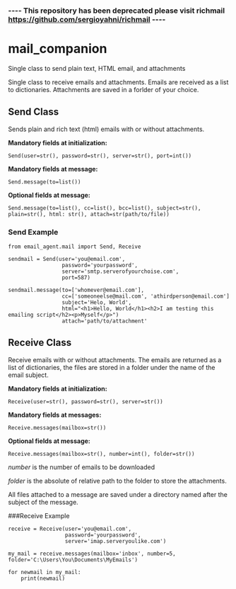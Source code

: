 
### ---- This repository has been deprecated please visit richmail https://github.com/sergioyahni/richmail ----
# mail_companion
Single class to send plain text, HTML email, and attachments

Single class to receive emails and attachments. Emails are received as a list to dictionaries. Attachments are saved
in a forlder of your choice.

## Send Class
Sends plain and rich text (html) emails with or without attachments.

**Mandatory fields at initialization:** 
```
Send(user=str(), password=str(), server=str(), port=int())
```

**Mandatory fields at message:** 
```
Send.message(to=list())
```

**Optional fields at message:**
```
Send.message(to=list(), cc=list(), bcc=list(), subject=str(), plain=str(), html: str(), attach=str(path/to/file))
```
### Send Example
```
from email_agent.mail import Send, Receive

sendmail = Send(user='you@email.com',
                 password='yourpassword',
                 server='smtp.serverofyourchoise.com',
                 port=587)

sendmail.message(to=['whomever@email.com'],
                 cc=['someoneelse@mail.com', 'athirdperson@email.com']
                 subject='Helo, World',
                 html="<h1>Hello, World</h1><h2>I am testing this emailing script</h2><p>Myself</p>")
                 attach='path/to/attachment'
```

## Receive Class
Receive emails  with or without attachments. The emails are returned as a list of dictionaries,
the files are stored in a folder under the name of the email subject.

**Mandatory fields at initialization:** 
```
Receive(user=str(), password=str(), server=str())

```
**Mandatory fields at messages:**
```
Receive.messages(mailbox=str())
```

**Optional fields at message:**
```
Receive.messages(mailbox=str(), number=int(), folder=str())
```
*number* is the number of emails to be downloaded

*folder* is the absolute of relative path to the folder to store the attachments.

All files attached to a message are saved under a directory named after the subject of the message.

###Receive Example
```
receive = Receive(user='you@email.com',
                  password='yourpassword',
                  server='imap.serveryoulike.com')

my_mail = receive.messages(mailbox='inbox', number=5, folder='C:\Users\You\Documents\MyEmails')

for newmail in my_mail:
    print(newmail)
```
